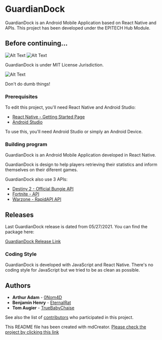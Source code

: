 # GuardianDock

GuardianDock is an Android Mobile Application based on React Native and APIs. This project has been developed under the EPITECH Hub Module.

## Before continuing...

![Alt Text](https://img.shields.io/github/license/0Nom4D/GuardianDock?style=for-the-badge)
![Alt Text](https://img.shields.io/github/stars/0Nom4D/GuardianDock?style=for-the-badge)

GuardianDock is under MIT License Jurisdiction.

![Alt Text](https://media.tenor.com/images/4dc761d53f5bad9863d64de1e6cd8db4/tenor.gif)

Don't do dumb things!

### Prerequisites

To edit this project, you'll need React Native and Android Studio:

* [React Native - Getting Started Page](https://reactnative.dev/docs/getting-started)
* [Android Studio](https://developer.android.com/studio)

To use this, you'll need Android Studio or simply an Android Device.

### Building program

GuardianDock is an Android Mobile Application developed in React Native.

GuardianDock is design to help players retrieving their statistics and inform themselves on their diferent games.

GuardianDock also use 3 APIs:

* [Destiny 2 - Official Bungie API](https://bungie-net.github.io)
* [Fortnite - API](https://fortniteapi.io/)
* [Warzone - RapidAPI API](https://rapidapi.com/fr/elreco/api/call-of-duty-modern-warfare/)

## Releases

Last GuardianDock release is dated from 05/27/2021. You can find the package here:

[GuardianDock Release Link](https://github.com/0Nom4D/GuardianDock/releases/tag/1.0)

### Coding Style

GuardianDock is developed with JavaScript and React Native. There's no coding style for JavaScript but we tried to be as clean as possible.

## Authors

* **Arthur Adam** - [0Nom4D](https://github.com/0Nom4D)
* **Benjamin Henry** - [EternalRat](https://github/EternalRat)
* **Tom Augier** - [TrueBabyChaise](https://github/TrueBabyChaise)

See also the list of [contributors](https://github.com/0Nom4D/GuardianDock/graphs/contributors) who participated in this project.

This README file has been created with mdCreator. [Please check the project by clicking this link](https://github.com/0Nom4D/mdCreator/)
